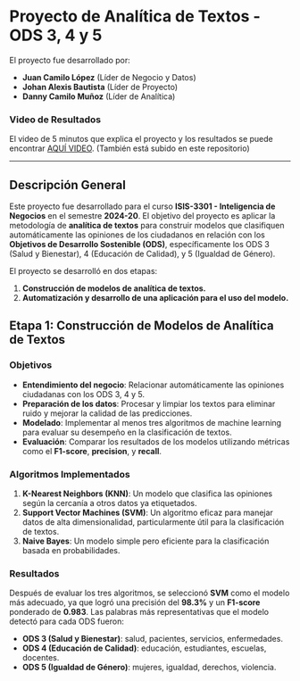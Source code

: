 # Proyecto de Analítica de Textos - ODS 3, 4 y 5

El proyecto fue desarrollado por:

- **Juan Camilo López** (Líder de Negocio y Datos)
- **Johan Alexis Bautista** (Líder de Proyecto)
- **Danny Camilo Muñoz** (Líder de Analítica)

### Video de Resultados

El video de 5 minutos que explica el proyecto y los resultados se puede encontrar [AQUÍ VIDEO](https://www.canva.com/design/DAGQG3VW0yk/kJGaEqqmeRSRx3p4aKNLzA/view?utm_content=DAGQG3VW0yk&utm_campaign=designshare&utm_medium=link&utm_source=editor). (También está subido en este repositorio)

---

## Descripción General

Este proyecto fue desarrollado para el curso **ISIS-3301 - Inteligencia de Negocios** en el semestre **2024-20**. El objetivo del proyecto es aplicar la metodología de **analítica de textos** para construir modelos que clasifiquen automáticamente las opiniones de los ciudadanos en relación con los **Objetivos de Desarrollo Sostenible (ODS)**, específicamente los ODS 3 (Salud y Bienestar), 4 (Educación de Calidad), y 5 (Igualdad de Género).

El proyecto se desarrolló en dos etapas:

1. **Construcción de modelos de analítica de textos.**
2. **Automatización y desarrollo de una aplicación para el uso del modelo.**

## Etapa 1: Construcción de Modelos de Analítica de Textos

### Objetivos

- **Entendimiento del negocio**: Relacionar automáticamente las opiniones ciudadanas con los ODS 3, 4 y 5.
- **Preparación de los datos**: Procesar y limpiar los textos para eliminar ruido y mejorar la calidad de las predicciones.
- **Modelado**: Implementar al menos tres algoritmos de machine learning para evaluar su desempeño en la clasificación de textos.
- **Evaluación**: Comparar los resultados de los modelos utilizando métricas como el **F1-score**, **precision**, y **recall**.

### Algoritmos Implementados

1. **K-Nearest Neighbors (KNN)**: Un modelo que clasifica las opiniones según la cercanía a otros datos ya etiquetados.
2. **Support Vector Machines (SVM)**: Un algoritmo eficaz para manejar datos de alta dimensionalidad, particularmente útil para la clasificación de textos.
3. **Naive Bayes**: Un modelo simple pero eficiente para la clasificación basada en probabilidades.

### Resultados

Después de evaluar los tres algoritmos, se seleccionó **SVM** como el modelo más adecuado, ya que logró una precisión del **98.3%** y un **F1-score** ponderado de **0.983**. Las palabras más representativas que el modelo detectó para cada ODS fueron:

- **ODS 3 (Salud y Bienestar)**: salud, pacientes, servicios, enfermedades.
- **ODS 4 (Educación de Calidad)**: educación, estudiantes, escuelas, docentes.
- **ODS 5 (Igualdad de Género)**: mujeres, igualdad, derechos, violencia.


